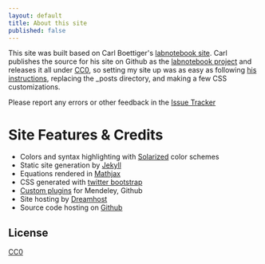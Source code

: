 ```yaml
---
layout: default
title: About this site
published: false
---
```



This site was built based on Carl Boettiger's 
[labnotebook site](http://carlboettiger.info).
Carl publishes the source for his site on Github as the
[labnotebook project](http://github.com/cboettig/labnotebook) and
releases it all under [CC0](http://creativecommons.org/publicdomain/zero/1.0/),
so setting my site up was as easy as following 
[his instructions](http://www.carlboettiger.info/README.html),
replacing the \_posts directory, and making a few CSS customizations.

Please report any errors or other feedback in the [Issue Tracker](https://github.com/ketch/labnotebook/issues)

Site Features & Credits
=======================

* Colors and syntax highlighting with [Solarized](http://ethanschoonover.com/solarized) color schemes
* Static site generation by [Jekyll](https://github.com/mojombo/jekyll)
* Equations rendered in [Mathjax](http://www.mathjax.org/)
* CSS generated with [twitter bootstrap](http://twitter.github.com/bootstrap/)
* [Custom plugins](https://github.com/cboettig/jekyll-labnotebook-plugins) for Mendeley, Github
* Site hosting by [Dreamhost](http://dreamhost.org)
* Source code hosting on [Github](https://github.com/)


License
-------

[CC0](http://creativecommons.org/publicdomain/zero/1.0/)
